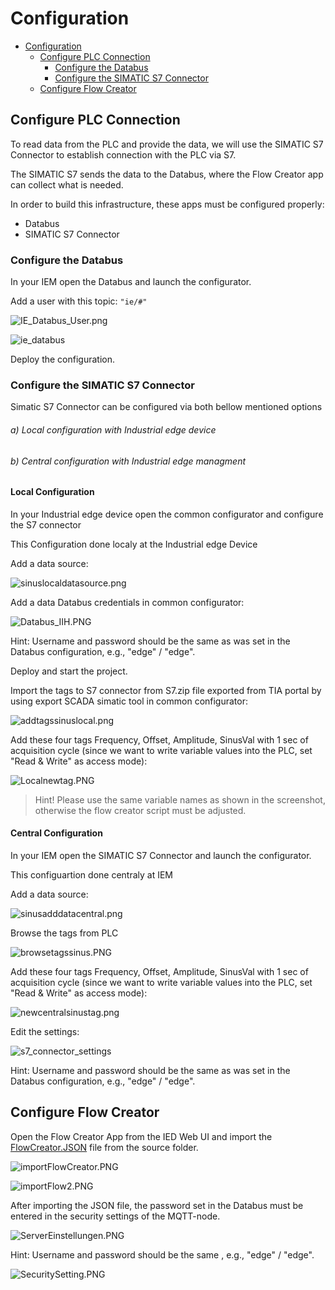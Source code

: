 # Configuration

- [Configuration](#configuration)
  - [Configure PLC Connection](#configure-plc-connection)
    - [Configure the Databus](#configure-the-databus)
    - [Configure the SIMATIC S7 Connector](#configure-the-simatic-s7-connector)
  - [Configure Flow Creator](#configure-flow-creator)

## Configure PLC Connection

To read data from the PLC and provide the data, we will use the SIMATIC S7 Connector to establish connection with the PLC via S7.

The SIMATIC S7 sends the data to the Databus, where the Flow Creator app can collect what is needed.

In order to build this infrastructure, these apps must be configured properly:

- Databus
- SIMATIC S7 Connector

### Configure the Databus

In your IEM open the Databus and launch the configurator.

Add a user with this topic:
`"ie/#"`

![IE_Databus_User.png](graphics/IE_Databus_User.png)

![ie_databus](graphics/IE_Databus.png)

Deploy the configuration.

### Configure the SIMATIC S7 Connector 

Simatic S7 Connector can be configured via both bellow mentioned options


###### a) Local configuration with Industrial edge device

###### b) Central configuration with Industrial edge managment 


#### Local Configuration

In your Industrial edge device open the common configurator and configure the S7 connector

This Configuration done localy at the Industrial edge Device

Add a data source:

![sinuslocaldatasource.png](graphics/sinuslocaldatasource.png)

Add a data Databus credentials in common configurator:

![Databus_IIH.PNG](graphics/Databus_IIH.PNG)

Hint: Username and password should be the same as was set in the Databus configuration, e.g., "edge" / "edge".

Deploy and start the project.

Import the tags to S7 connector from S7.zip file exported from TIA portal by using export SCADA simatic tool in common configurator:

![addtagssinuslocal.png](graphics/addtagssinuslocal.png)

Add these four tags Frequency, Offset, Amplitude, SinusVal with 1 sec of acquisition cycle (since we want to write variable values into the PLC, set "Read & Write" as access mode): 

![Localnewtag.PNG](graphics/Localnewtag.PNG)

>Hint! Please use the same variable names as shown in the screenshot, otherwise the flow creator script must be adjusted.

#### Central Configuration

In your IEM open the SIMATIC S7 Connector and launch the configurator.

This configuartion done centraly at IEM 

Add a data source:

![sinusadddatacentral.png](graphics/sinusadddatacentral.png)


Browse the tags from PLC 


![browsetagssinus.PNG](graphics/browsetagssinus.PNG)



Add these four tags Frequency, Offset, Amplitude, SinusVal with 1 sec of acquisition cycle (since we want to write variable values into the PLC, set "Read & Write" as access mode):   


![newcentralsinustag.png](graphics/newcentralsinustag.png)

Edit the settings:

![s7_connector_settings](graphics/S7_Connector_Settings.png)

Hint: Username and password should be the same as was set in the Databus configuration, e.g., "edge" / "edge".


## Configure Flow Creator

Open the Flow Creator App from the IED Web UI and import the [FlowCreator.JSON](../src/FlowCreator.json) file from the source folder.

![importFlowCreator.PNG](graphics/importFlowCreator.PNG)

![importFlow2.PNG](graphics/importFlow2.PNG)

After importing the JSON file, the password set in the Databus must be entered in the security settings of the MQTT-node.

![ServerEinstellungen.PNG](graphics/Server_einstellungen.PNG)

Hint: Username and password should be the same , e.g., "edge" / "edge".

![SecuritySetting.PNG](graphics/SecuritySetting.PNG)



